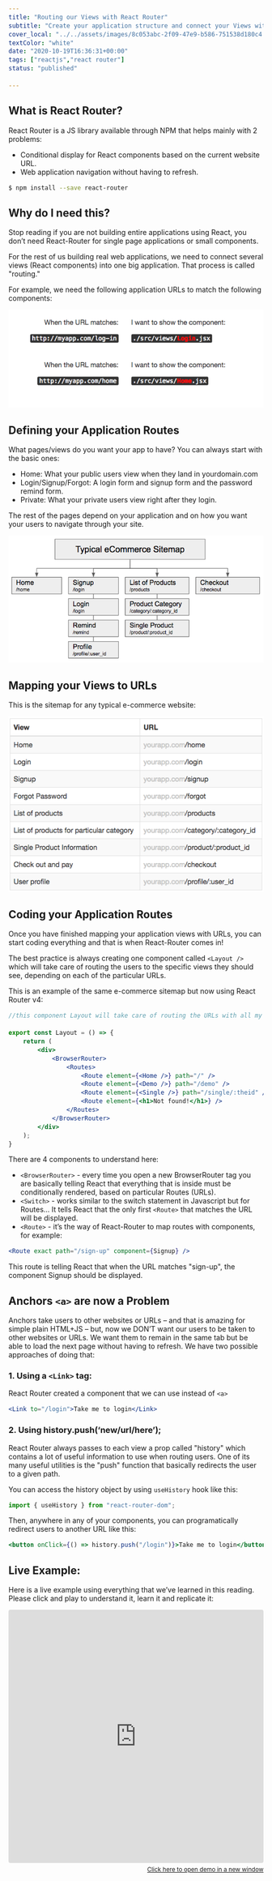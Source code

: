 ```yaml
---
title: "Routing our Views with React Router"
subtitle: "Create your application structure and connect your Views with React Router"
cover_local: "../../assets/images/8c053abc-2f09-47e9-b586-751538d180c4.png"
textColor: "white"
date: "2020-10-19T16:36:31+00:00"
tags: ["reactjs","react router"]
status: "published"

---
```


## What is React Router?


React Router is a JS library available through NPM that helps mainly with 2 problems:

+ Conditional display for React components based on the current website URL.
+ Web application navigation without having to refresh.

```bash
$ npm install --save react-router
```

## Why do I need this?


Stop reading if you are not building entire applications using React, you don’t need React-Router for single page applications or small components.

For the rest of us building real web applications, we need to connect several views (React components) into one big application. That process is called "routing."

For example, we need the following application URLs to match the following components:

![react router](../../assets/images/6fd2b44b-598b-4ddb-85ba-9c32b086127f.png)


## Defining your Application Routes


What pages/views do you want your app to have? You can always start with the basic ones:

+ Home: What your public users view when they land in yourdomain.com
+ Login/Signup/Forgot: A login form and signup form and the password remind form.
+ Private: What your private users view right after they login.

The rest of the pages depend on your application and on how you want your users to navigate through your site.

![react router](../../assets/images/205cd2de-dfae-4712-a5e4-1c922994e60d.png)

## Mapping your Views to URLs

This is the sitemap for any typical e-commerce website:

![react router](../../assets/images/9021be43-57ae-4667-8c1a-435b8521ce59.png)

## Coding your Application Routes

Once you have finished mapping your application views with URLs, you can start coding everything and that is when React-Router comes in!

The best practice is always creating one component called ` <Layout /> ` which will take care of routing the users to the specific views they should see, depending on each of the particular URLs.

This is an example of the same e-commerce sitemap but now using React Router v4:

```jsx 
//this component Layout will take care of routing the URLs with all my application views 

export const Layout = () => {
    return (
        <div>
            <BrowserRouter>
                <Routes>
                    <Route element={<Home />} path="/" />
                    <Route element={<Demo />} path="/demo" />
                    <Route element={<Single />} path="/single/:theid" />
                    <Route element={<h1>Not found!</h1>} />
                </Routes>
            </BrowserRouter>
        </div>
    );
}

```

There are 4 components to understand here:

* `<BrowserRouter>` - every time you open a new BrowserRouter tag you are basically telling React that everything that is inside must be conditionally rendered, based on particular Routes (URLs).
* `<Switch>` - works similar to the switch statement in Javascript but for Routes... It tells React that the only first `<Route>` that matches the URL will be displayed.
* `<Route>` - it’s the way of React-Router to map routes with components, for example:

```jsx
<Route exact path="/sign-up" component={Signup} />
```

This route is telling React that when the URL matches "sign-up", the component Signup should be displayed.

## Anchors ` <a> ` are now a Problem

Anchors take users to other websites or URLs – and that is amazing for simple plain HTML+JS – but, now we DON’T want our users to be taken to other websites or URLs.  We want them to remain in the same tab but be able to load the next page without having to refresh.  We have two possible approaches of doing that:

### 1.  Using a ` <Link> ` tag:

React Router created a component that we can use instead of ` <a> `

```jsx
<Link to="/login">Take me to login</Link>
```

### 2. Using history.push(‘new/url/here’);

React Router always passes to each view a prop called "history" which contains a lot of useful information to use when routing users.  One of its many useful utilities is the "push" function that basically redirects the user to a given path.

You can access the history object by using `useHistory` hook like this:

```js
import { useHistory } from "react-router-dom";
```

Then, anywhere in any of your components, you can programatically redirect users to another URL like this:

```jsx
<button onClick={() => history.push("/login")}>Take me to login</button>
```

## Live Example:

Here is a live example using everything that we’ve learned in this reading. Please click and play to understand it, learn it and replicate it:

<iframe src="https://codesandbox.io/embed/0okp853rxn?autoresize=1&amp;module=%2Fsrc%2FLayout.jsx&amp;moduleview=1" style="width:100%; height:500px; border:0; border-radius: 4px; overflow:hidden;" sandbox="allow-modals allow-forms allow-popups allow-scripts allow-same-origin"></iframe>

<div align="right"><small><a href="https://codesandbox.io/embed/0okp853rxn?autoresize=1&amp;module=%2Fsrc%2FLayout.jsx&amp;moduleview=1">Click here to open demo in a new window</a></small></div>










